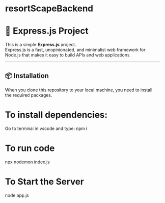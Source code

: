 # resortScapeBackend

# 🚀 Express.js Project

This is a simple **Express.js** project.  
Express.js is a fast, unopinionated, and minimalist web framework for Node.js that makes it easy to build APIs and web applications.

---

## 📦 Installation

When you clone this repository to your local machine, you need to install the required packages.

# To install dependencies:
Go to terminal in vscode and type:
  npm i

# To run code

npx nodemon index.js

# To Start the Server
node app.js